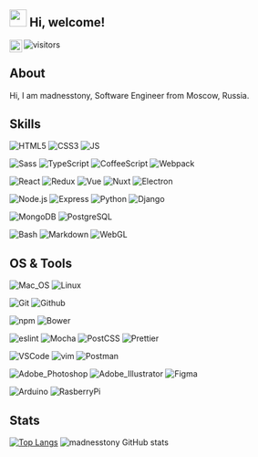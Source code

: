 <h2><img src="https://emojis.slackmojis.com/emojis/images/1588315024/8823/hyperkitty.gif?1588315024" width="30" /> Hi, welcome! </h2>

<a href="https://open.spotify.com/user/4uhibj284xvksti7q1x8zmhak?si=rEKNqogvSHuT5bo0Zf6Ing">
  <img align="left" alt="Spotify" width="22px" src="https://raw.githubusercontent.com/peterthehan/peterthehan/master/assets/spotify.svg" />
</a>

![visitors](https://visitor-badge.glitch.me/badge?page_id=themadnesstony.themadnesstony)

## About
Hi, I am madnesstony, Software Engineer from Moscow, Russia.


## Skills

![HTML5](https://img.shields.io/badge/-HTML-E35026?logo=html5&style=for-the-badge&logoColor=white)
![CSS3](https://img.shields.io/badge/-Css-1572B6?logo=css3&style=for-the-badge&logoColor=white)
![JS](https://img.shields.io/badge/-JavaScript-F7DF1E?logo=javascript&style=for-the-badge&logoColor=black)

![Sass](https://img.shields.io/badge/-Sass-CC6699?logo=sass&style=for-the-badge&logoColor=white)
![TypeScript](https://img.shields.io/badge/-TypeScript-3178C6?logo=typescript&style=for-the-badge&logoColor=white)
![CoffeeScript](https://img.shields.io/badge/-CoffeeScript-2F2625?logo=coffeescript&style=for-the-badge&logoColor=white)
![Webpack](https://img.shields.io/badge/-Webpack-8DD6F9?logo=webpack&style=for-the-badge&logoColor=black)

![React](https://img.shields.io/badge/-React-61DAFB?logo=react&style=for-the-badge&logoColor=black)
![Redux](https://img.shields.io/badge/-Redux-764ABC?logo=redux&style=for-the-badge&logoColor=white)
![Vue](https://img.shields.io/badge/-Vue-4FC08D?logo=vue.js&style=for-the-badge&logoColor=white)
![Nuxt](https://img.shields.io/badge/-Nuxt-00C58E?logo=nuxt.js&style=for-the-badge&logoColor=white)
![Electron](https://img.shields.io/badge/-Electron-47848F?logo=electron&style=for-the-badge&logoColor=white)

![Node.js](https://img.shields.io/badge/-Node-339933?logo=node.js&style=for-the-badge&logoColor=white)
![Express](https://img.shields.io/badge/-Express-000000?logo=express&style=for-the-badge&logoColor=white)
![Python](https://img.shields.io/badge/-Python-3776AB?logo=python&style=for-the-badge&logoColor=white)
![Django](https://img.shields.io/badge/-Django-092E20?logo=django&style=for-the-badge&logoColor=white)

![MongoDB](https://img.shields.io/badge/-MongoDB-47A248?logo=mongodb&style=for-the-badge&logoColor=white)
![PostgreSQL](https://img.shields.io/badge/-PostgreSQL-336791?logo=postgresql&style=for-the-badge&logoColor=white)

![Bash](https://img.shields.io/badge/-Bash-4EAA25?logo=gnu%20bash&style=for-the-badge&logoColor=white)
![Markdown](https://img.shields.io/badge/-Markdown-000000?logo=markdown&style=for-the-badge&logoColor=white)
![WebGL](https://img.shields.io/badge/-WebGL-990000?logo=webgl&style=for-the-badge&logoColor=white)

## OS & Tools

![Mac_OS](https://img.shields.io/badge/-Mac_OS-999999?logo=Apple&style=for-the-badge&logoColor=white)
![Linux](https://img.shields.io/badge/-Linux-FCC624?logo=Linux&style=for-the-badge&logoColor=black)

![Git](https://img.shields.io/badge/-Git-F05032?logo=Git&style=for-the-badge&logoColor=white)
![Github](https://img.shields.io/badge/-Github-181717?logo=Github&style=for-the-badge&logoColor=white)

![npm](https://img.shields.io/badge/-npm-CB3837?logo=npm&style=for-the-badge&logoColor=white)
![Bower](https://img.shields.io/badge/-bower-EF5734?logo=bower&style=for-the-badge&logoColor=white)

![eslint](https://img.shields.io/badge/-eslint-4B32C3?logo=eslint&style=for-the-badge&logoColor=white)
![Mocha](https://img.shields.io/badge/-Mocha-8D6748?logo=mocha&style=for-the-badge&logoColor=white)
![PostCSS](https://img.shields.io/badge/-PostCSS-DD3A0A?logo=postcss&style=for-the-badge&logoColor=white)
![Prettier](https://img.shields.io/badge/-Prettier-F7B93E?logo=prettier&style=for-the-badge&logoColor=black)

![VSCode](https://img.shields.io/badge/-VSCode-0379CB?logo=Visual%20Studio%20Code&style=for-the-badge&logoColor=white)
![vim](https://img.shields.io/badge/-vim-019733?logo=Vim&style=for-the-badge&logoColor=white)
![Postman](https://img.shields.io/badge/-Postman-FF6C37?logo=postman&style=for-the-badge&logoColor=white)

![Adobe_Photoshop](https://img.shields.io/badge/-Photoshop-31A8FF?logo=adobe%20photoshop&style=for-the-badge&logoColor=white)
![Adobe_Illustrator](https://img.shields.io/badge/-Illustrator-FF9A00?logo=adobe%20illustrator&style=for-the-badge&logoColor=white)
![Figma](https://img.shields.io/badge/-Figma-F24E1E?logo=figma&style=for-the-badge&logoColor=white)

![Arduino](https://img.shields.io/badge/-Arduino-00979D?logo=arduino&style=for-the-badge&logoColor=white)
![RasberryPi](https://img.shields.io/badge/-Raspberry%20Pi-C51A4A?logo=raspberry%20pi&style=for-the-badge&logoColor=white)

## Stats

[![Top Langs](https://github-readme-stats.vercel.app/api/top-langs/?username=themadnesstony&layout=compact&theme=onedark)](https://github.com/themadnesstony)
![madnesstony GitHub stats](https://github-readme-stats.vercel.app/api?username=themadnesstony&show_icons=true&theme=onedark)

